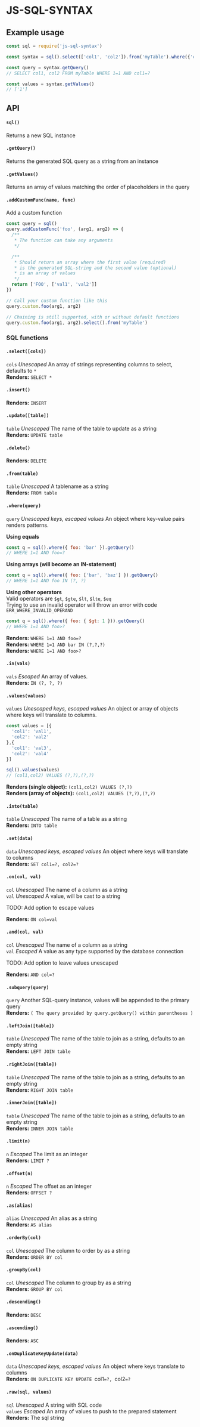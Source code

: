 # JS-SQL-SYNTAX

## Example usage
```javascript
const sql = require('js-sql-syntax')

const syntax = sql().select(['col1', 'col2']).from('myTable').where({'col1': '1'})

const query = syntax.getQuery()
// SELECT col1, col2 FROM myTable WHERE 1=1 AND col1=?

const values = syntax.getValues()
// ['1']
```

## API

#### `sql()`  
Returns a new SQL instance

#### `.getQuery()`  
Returns the generated SQL query as a string from an instance

#### `.getValues()`  
Returns an array of values matching the order of placeholders in the query

#### `.addCustomFunc(name, func)`  
Add a custom function  

```javascript
const query = sql()
query.addCustomFunc('foo', (arg1, arg2) => {
  /**
   * The function can take any arguments
   */

  /**
   * Should return an array where the first value (required)
   * is the generated SQL-string and the second value (optional)
   * is an array of values
   */
  return ['FOO', ['val1', 'val2']]
})

// Call your custom function like this
query.custom.foo(arg1, arg2)

// Chaining is still supported, with or without default functions
query.custom.foo(arg1, arg2).select().from('myTable')
```

### SQL functions

#### `.select([cols])`  
`cols` *Unescaped* An array of strings representing columns to select, defaults to `*`  
**Renders:** `SELECT *`

#### `.insert()`  
**Renders:** `INSERT`

#### `.update([table])`  
`table` *Unescaped* The name of the table to update as a string  
**Renders:** `UPDATE table`

#### `.delete()`  
**Renders:** `DELETE`

#### `.from(table)` 
`table` *Unescaped* A tablename as a string  
**Renders:** `FROM table`

#### `.where(query)`  
`query` *Unescaped keys, escaped values* An object where key-value pairs renders patterns.  

**Using equals**
```javascript
const q = sql().where({ foo: 'bar' }).getQuery()
// WHERE 1=1 AND foo=?
```

**Using arrays (will become an IN-statement)**
```javascript
const q = sql().where({ foo: ['bar', 'baz'] }).getQuery()
// WHERE 1=1 AND foo IN (?, ?)
```

**Using other operators**  
Valid operators are `$gt`, `$gte`, `$lt`, `$lte`, `$eq`  
Trying to use an invalid operator will throw an error with code `ERR_WHERE_INVALID_OPERAND`
```javascript
const q = sql().where({ foo: { $gt: 1 })).getQuery()
// WHERE 1=1 AND foo>?
```

**Renders:** `WHERE 1=1 AND foo=?`  
**Renders:** `WHERE 1=1 AND bar IN (?,?,?)`  
**Renders:** `WHERE 1=1 AND foo>?`

#### `.in(vals)` 
`vals` *Escaped* An array of values.  
**Renders:** `IN (?, ?, ?)`  

#### `.values(values)`  
`values` *Unescaped keys, escaped values* An object or array of objects where keys will translate to columns.  
```javascript
const values = [{
  'col1': 'val1',
  'col2': 'val2'
},{
  'col1': 'val3',
  'col2': 'val4'
}]

sql().values(values)
// (col1,col2) VALUES (?,?),(?,?)
```
**Renders (single object):** `(col1,col2) VALUES (?,?)`  
**Renders (array of objects):** `(col1,col2) VALUES (?,?),(?,?)`

#### `.into(table)`  
`table` *Unescaped* The name of a table as a string  
**Renders:** `INTO table`

#### `.set(data)`  
`data` *Unescaped keys, escaped values* An object where keys will translate to columns  
**Renders:** `SET col1=?, col2=?`

#### `.on(col, val)`  
`col` *Unescaped* The name of a column as a string  
`val` *Unescaped* A value, will be cast to a string  

TODO: Add option to escape values  

**Renders:** `ON col=val`

#### `.and(col, val)`  
`col` *Unescaped* The name of a column as a string  
`val` *Escaped* A value as any type supported by the database connection  

TODO: Add option to leave values unescaped  

**Renders:** `AND col=?`

#### `.subquery(query)`  
`query` Another SQL-query instance, values will be appended to the primary query  
**Renders:** `( The query provided by query.getQuery() within parentheses )`

#### `.leftJoin([table])`  
`table` *Unescaped* The name of the table to join as a string, defaults to an empty string  
**Renders:** `LEFT JOIN table`

#### `.rightJoin([table])`  
`table` *Unescaped* The name of the table to join as a string, defaults to an empty string  
**Renders:** `RIGHT JOIN table`

#### `.innerJoin([table])`  
`table` *Unescaped* The name of the table to join as a string, defaults to an empty string  
**Renders:** `INNER JOIN table`

#### `.limit(n)`  
`n` *Escaped* The limit as an integer  
**Renders:** `LIMIT ?`

#### `.offset(n)`  
`n` *Escaped* The offset as an integer  
**Renders:** `OFFSET ?`

#### `.as(alias)`  
`alias` *Unescaped* An alias as a string  
**Renders:** `AS alias`

#### `.orderBy(col)`  
`col` *Unescaped* The column to order by as a string  
**Renders:** `ORDER BY col`

#### `.groupBy(col)`  
`col` *Unescaped* The column to group by as a string  
**Renders:** `GROUP BY col`

#### `.descending()`  
**Renders:** `DESC`

#### `.ascending()`  
**Renders:** `ASC`

#### `.onDuplicateKeyUpdate(data)`  
`data` *Unescaped keys, escaped values* An object where keys translate to columns  
**Renders:** `ON DUPLICATE KEY UPDATE `col1`=?, `col2`=?`

#### `.raw(sql, values)`  
`sql` *Unescaped* A string with SQL code  
`values` *Escaped* An array of values to push to the prepared statement    
**Renders:** The sql string